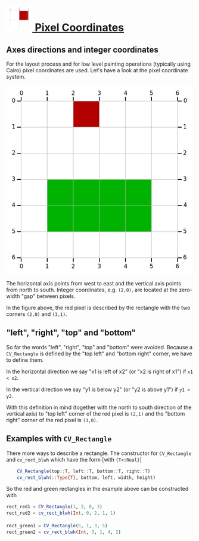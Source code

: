 # [![./PixelCoordinates_docicon.png](./PixelCoordinates_docicon.png) Pixel Coordinates](./PixelCoordinates.md)

## Axes directions and integer coordinates

For the layout process and for low level painting operations (typically using Cairo) pixel coordinates are used. Let's have a look at the pixel coordinate system.

![./PixelCoordinates01.png](./PixelCoordinates01.png)

The horizontal axis points from west to east and the vertical axis points from north to south. Integer coordinates, e.g. `(2,0)`, are located at the zero-width "gap" between pixels.

In the figure above, the red pixel is described by the rectangle with the two corners `(2,0)` and `(3,1)`.

## "left", "right", "top" and "bottom"

So far the words "left", "right", "top" and "bottom" were avoided. Because a `CV_Rectangle` is defined by the "top left" and "bottom right" corner, we have to define them.

In the horizontal direction we say "x1 is left of x2" (or "x2 is right of x1") if `x1 < x2`.

In the vertical direction we say "y1 is below y2" (or "y2 is above y1") if `y1 < y2`.

With this definition in mind (together with the north to south direction of the vertical axis) to "top left" corner of the red pixel is `(2,1)` and the "bottom right" corner of the red pixel is `(3,0)`.

## Examples with `CV_Rectangle`

There more ways to describe a rectangle. The constructor for `CV_Rectangle` and `cv_rect_blwh` which have the form [with `{T<:Real}`]

```julia
    CV_Rectangle(top::T, left::T, bottom::T, right::T)
    cv_rect_blwh(::Type{T}, bottom, left, width, height)
```

So the red and green rectangles in the example above can be constructed with

```julia
rect_red1 = CV_Rectangle(1, 2, 0, 3)
rect_red2 = cv_rect_blwh(Int, 0, 2, 1, 1)

rect_green1 = CV_Rectangle(5, 1, 3, 5)
rect_green2 = cv_rect_blwh(Int, 3, 1, 4, 2)
```



